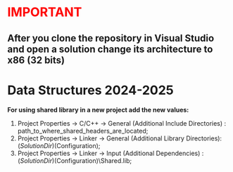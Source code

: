 <h1><span style="color: red;">IMPORTANT</span></h1>
<h2>After you clone the repository in Visual Studio and open a solution change its architecture to x86 (32 bits)</h2>
<h1><b>Data Structures 2024-2025</b></h1>

<b>For using shared library in a new project add the new values:</b>
1. Project Properties -> C/C++ -> General (Additional Include Directories) : path_to_where_shared_headers_are_located;
2. Project Properties -> Linker -> General (Additional Library Directories): $(SolutionDir)$(Configuration);
3. Project Properties -> Linker -> Input (Additional Dependencies)         : $(SolutionDir)$(Configuration)\Shared.lib;
